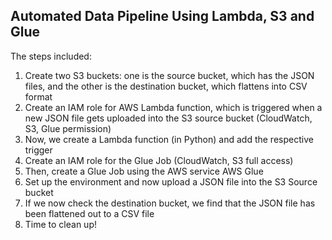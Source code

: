 ## Automated Data Pipeline Using Lambda, S3 and Glue

The steps included:
1. Create two S3 buckets: one is the source bucket, which has the JSON files, and the other is the destination bucket, which flattens into CSV format
2. Create an IAM role for AWS Lambda function, which is triggered when a new JSON file gets uploaded into the S3 source bucket (CloudWatch, S3, Glue permission)
3. Now, we create a Lambda function (in Python) and add the respective trigger
4. Create an IAM role for the Glue Job (CloudWatch, S3 full access)
5. Then, create a Glue Job using the AWS service AWS Glue
6. Set up the environment and now upload a JSON file into the S3 Source bucket
7. If we now check the destination bucket, we find that the JSON file has been flattened out to a CSV file
8. Time to clean up!
